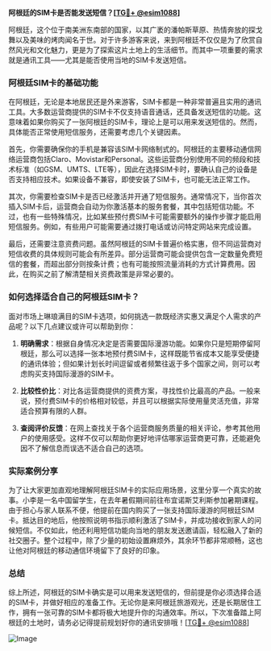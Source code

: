**阿根廷的SIM卡是否能发送短信？[[TG💪+ @esim1088](https://t.me/s/esim1088)]**

阿根廷，这个位于南美洲东南部的国家，以其广袤的潘帕斯草原、热情奔放的探戈舞以及美味的烤肉闻名于世。对于许多游客来说，来到阿根廷不仅仅是为了欣赏自然风光和文化魅力，更是为了探索这片土地上的生活细节。而其中一项重要的需求就是通讯工具——尤其是能否使用当地的SIM卡发送短信。

### 阿根廷SIM卡的基础功能

在阿根廷，无论是本地居民还是外来游客，SIM卡都是一种非常普遍且实用的通讯工具。大多数运营商提供的SIM卡不仅支持语音通话，还具备发送短信的功能。这意味着如果你购买了一张阿根廷的SIM卡，理论上是可以用来发送短信的。然而，具体能否正常使用短信服务，还需要考虑几个关键因素。

首先，你需要确保你的手机是兼容该SIM卡网络制式的。阿根廷的主要移动通信网络运营商包括Claro、Movistar和Personal。这些运营商分别使用不同的频段和技术标准（如GSM、UMTS、LTE等），因此在选择SIM卡时，要确认自己的设备是否支持相应技术。如果设备不兼容，即使安装了SIM卡，也可能无法正常工作。

其次，你需要检查SIM卡是否已经激活并开通了短信服务。通常情况下，当你首次插入SIM卡后，运营商会自动为你激活基本的服务套餐，其中包括短信功能。不过，也有一些特殊情况，比如某些预付费SIM卡可能需要额外的操作步骤才能启用短信服务。例如，有些用户可能需要通过拨打电话或访问特定网站来完成设置。

最后，还需要注意资费问题。虽然阿根廷的SIM卡普遍价格实惠，但不同运营商对短信收费的具体规则可能会有所差异。部分运营商可能会提供包含一定数量免费短信的套餐，而超出部分则按条计费；也有可能按照流量消耗的方式计算费用。因此，在购买之前了解清楚相关资费政策是非常必要的。

### 如何选择适合自己的阿根廷SIM卡？

面对市场上琳琅满目的SIM卡选项，如何挑选一款既经济实惠又满足个人需求的产品呢？以下几点建议或许可以帮助到你：

1. **明确需求**：根据自身情况决定是否需要国际漫游功能。如果你只是短期停留阿根廷，那么可以选择一张本地预付费SIM卡，这样既能节省成本又能享受便捷的通讯体验；但如果计划长时间逗留或者频繁往返于多个国家之间，则可以考虑购买支持国际漫游的SIM卡。

2. **比较性价比**：对比各运营商提供的资费方案，寻找性价比最高的产品。一般来说，预付费SIM卡的价格相对较低，并且可以根据实际使用量灵活充值，非常适合预算有限的人群。

3. **查阅评价反馈**：在网上查找关于各个运营商服务质量的相关评论，参考其他用户的使用感受。这样不仅可以帮助你更好地评估哪家运营商更可靠，还能避免因不了解信息而误选不适合自己的选项。

### 实际案例分享

为了让大家更加直观地理解阿根廷SIM卡的实际应用场景，这里分享一个真实的故事。小李是一名中国留学生，在去年暑假期间前往布宜诺斯艾利斯参加暑期课程。由于担心与家人联系不便，他提前在国内购买了一张支持国际漫游的阿根廷SIM卡。抵达目的地后，他按照说明书指示顺利激活了SIM卡，并成功接收到家人的问候短信。不仅如此，他还利用短信功能向当地的朋友发送邀请函，轻松融入了新的社交圈子。整个过程中，除了少量的初始设置麻烦外，其余环节都非常顺畅，这也让他对阿根廷的移动通信环境留下了良好的印象。

### 总结

综上所述，阿根廷的SIM卡确实是可以用来发送短信的，但前提是你必须选择合适的SIM卡，并做好相应的准备工作。无论你是来阿根廷旅游观光，还是长期居住工作，拥有一张可靠的SIM卡都将极大地提升你的沟通效率。所以，下次准备踏上阿根廷的土地时，请务必记得提前规划好你的通讯安排哦！[[TG💪+ @esim1088](https://t.me/s/esim1088)]

![Image](https://i.postimg.cc/4NQfJmqS/Snipaste-2025-05-13-00-14-12.png)